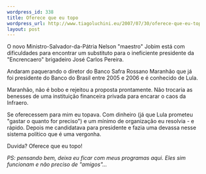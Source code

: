 ```yaml
--- 
wordpress_id: 338
title: Oferece que eu topo
wordpress_url: http://www.tiagoluchini.eu/2007/07/30/oferece-que-eu-topo/
layout: post
---
```

O novo Ministro-Salvador-da-Pátria Nelson "maestro" Jobim está com dificuldades para encontrar um substituto para o ineficiente presidente da "Encrencaero" brigadeiro José Carlos Pereira.

Andaram paquerando o diretor do Banco Safra Rossano Maranhão que já foi presidente do Banco do Brasil entre 2005 e 2006 e é conhecido de Lula.

Maranhão, não é bobo e rejeitou a proposta prontamente. Não trocaria as benesses de uma instituição financeira privada para encarar o caos da Infraero.

Se oferecessem para mim eu topava. Com dinheiro (já que Lula prometeu "gastar o quanto for preciso") e um mínimo de organização eu resolvia - e rápido. Depois me candidatava para presidente e fazia uma devassa nesse sistema político que é uma vergonha.

Duvida? Oferece que eu topo!

_PS: pensando bem, deixa eu ficar com meus programas aqui. Eles sim funcionam e não preciso de "amigos"..._
